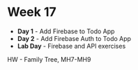# Week 17

* **Day 1** - Add Firebase to Todo App
* **Day 2** - Add Firebase Auth to Todo App
* **Lab Day** - Firebase and API exercises

HW - Family Tree, MH7-MH9
